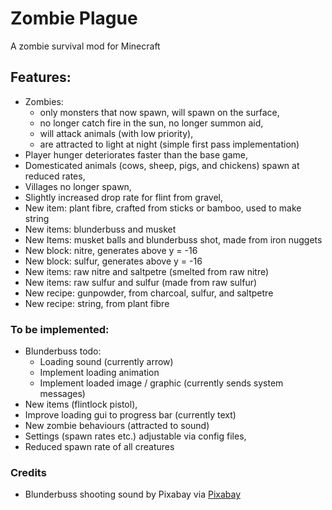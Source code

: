 # Zombie Plague

A zombie survival mod for Minecraft

## Features:
- Zombies:
  - only monsters that now spawn, will spawn on the surface, 
  - no longer catch fire in the sun, no longer summon aid,
  - will attack animals (with low priority),
  - are attracted to light at night (simple first pass implementation)
- Player hunger deteriorates faster than the base game,
- Domesticated animals (cows, sheep, pigs, and chickens) spawn at reduced rates,
- Villages no longer spawn,
- Slightly increased drop rate for flint from gravel,
- New item: plant fibre, crafted from sticks or bamboo, used to make string
- New items: blunderbuss and musket
- New Items: musket balls and blunderbuss shot, made from iron nuggets
- New block: nitre, generates above y = -16
- New block: sulfur, generates above y = -16
- New items: raw nitre and saltpetre (smelted from raw nitre)
- New items: raw sulfur and sulfur (made from raw sulfur)
- New recipe: gunpowder, from charcoal, sulfur, and saltpetre
- New recipe: string, from plant fibre

### To be implemented:
- Blunderbuss todo:
  - Loading sound (currently arrow)
  - Implement loading animation
  - Implement loaded image / graphic (currently sends system messages)
- New items (flintlock pistol),
- Improve loading gui to progress bar (currently text)
- New zombie behaviours (attracted to sound)
- Settings (spawn rates etc.) adjustable via config files,
- Reduced spawn rate of all creatures

### Credits
- Blunderbuss shooting sound by Pixabay via [Pixabay](https://pixabay.com/sound-effects/explosion-6055/)

[//]: # (Notes:)
[//]: # (nitre raw texture adapted from minecraft copper texture)